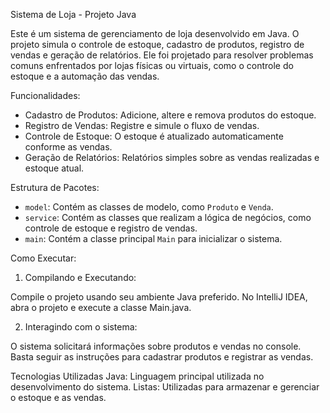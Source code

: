  Sistema de Loja - Projeto Java

Este é um sistema de gerenciamento de loja desenvolvido em Java. O projeto simula o controle de estoque, cadastro de produtos, registro de vendas e geração de relatórios. Ele foi projetado para resolver problemas comuns enfrentados por lojas físicas ou virtuais, como o controle do estoque e a automação das vendas.

 Funcionalidades:

- Cadastro de Produtos: Adicione, altere e remova produtos do estoque.
- Registro de Vendas: Registre e simule o fluxo de vendas.
- Controle de Estoque: O estoque é atualizado automaticamente conforme as vendas.
- Geração de Relatórios: Relatórios simples sobre as vendas realizadas e estoque atual.

 Estrutura de Pacotes:

- `model`: Contém as classes de modelo, como `Produto` e `Venda`.
- `service`: Contém as classes que realizam a lógica de negócios, como controle de estoque e registro de vendas.
- `main`: Contém a classe principal `Main` para inicializar o sistema.

 Como Executar:

1. Compilando e Executando:

Compile o projeto usando seu ambiente Java preferido.
No IntelliJ IDEA, abra o projeto e execute a classe Main.java.

2. Interagindo com o sistema:

O sistema solicitará informações sobre produtos e vendas no console. Basta seguir as instruções para cadastrar produtos e registrar as vendas.

Tecnologias Utilizadas
Java: Linguagem principal utilizada no desenvolvimento do sistema.
Listas: Utilizadas para armazenar e gerenciar o estoque e as vendas.
